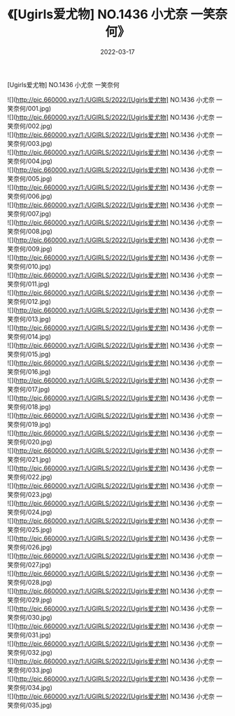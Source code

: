 ﻿---
layout: post
title:  《[Ugirls爱尤物] NO.1436 小尤奈 一笑奈何》
date:   2022-03-17
img: http://pic.660000.xyz/1:/UGIRLS/2022/[Ugirls爱尤物] NO.1436 小尤奈 一笑奈何/000.jpg
categories: [美女, 清纯, 唯美]
---

[Ugirls爱尤物] NO.1436 小尤奈 一笑奈何

 ![](http://pic.660000.xyz/1:/UGIRLS/2022/[Ugirls爱尤物] NO.1436 小尤奈 一笑奈何/001.jpg) <br>![](http://pic.660000.xyz/1:/UGIRLS/2022/[Ugirls爱尤物] NO.1436 小尤奈 一笑奈何/002.jpg) <br>![](http://pic.660000.xyz/1:/UGIRLS/2022/[Ugirls爱尤物] NO.1436 小尤奈 一笑奈何/003.jpg) <br>![](http://pic.660000.xyz/1:/UGIRLS/2022/[Ugirls爱尤物] NO.1436 小尤奈 一笑奈何/004.jpg) <br>![](http://pic.660000.xyz/1:/UGIRLS/2022/[Ugirls爱尤物] NO.1436 小尤奈 一笑奈何/005.jpg) <br>![](http://pic.660000.xyz/1:/UGIRLS/2022/[Ugirls爱尤物] NO.1436 小尤奈 一笑奈何/006.jpg) <br>![](http://pic.660000.xyz/1:/UGIRLS/2022/[Ugirls爱尤物] NO.1436 小尤奈 一笑奈何/007.jpg) <br>![](http://pic.660000.xyz/1:/UGIRLS/2022/[Ugirls爱尤物] NO.1436 小尤奈 一笑奈何/008.jpg) <br>![](http://pic.660000.xyz/1:/UGIRLS/2022/[Ugirls爱尤物] NO.1436 小尤奈 一笑奈何/009.jpg) <br>![](http://pic.660000.xyz/1:/UGIRLS/2022/[Ugirls爱尤物] NO.1436 小尤奈 一笑奈何/010.jpg) <br>![](http://pic.660000.xyz/1:/UGIRLS/2022/[Ugirls爱尤物] NO.1436 小尤奈 一笑奈何/011.jpg) <br>![](http://pic.660000.xyz/1:/UGIRLS/2022/[Ugirls爱尤物] NO.1436 小尤奈 一笑奈何/012.jpg) <br>![](http://pic.660000.xyz/1:/UGIRLS/2022/[Ugirls爱尤物] NO.1436 小尤奈 一笑奈何/013.jpg) <br>![](http://pic.660000.xyz/1:/UGIRLS/2022/[Ugirls爱尤物] NO.1436 小尤奈 一笑奈何/014.jpg) <br>![](http://pic.660000.xyz/1:/UGIRLS/2022/[Ugirls爱尤物] NO.1436 小尤奈 一笑奈何/015.jpg) <br>![](http://pic.660000.xyz/1:/UGIRLS/2022/[Ugirls爱尤物] NO.1436 小尤奈 一笑奈何/016.jpg) <br>![](http://pic.660000.xyz/1:/UGIRLS/2022/[Ugirls爱尤物] NO.1436 小尤奈 一笑奈何/017.jpg) <br>![](http://pic.660000.xyz/1:/UGIRLS/2022/[Ugirls爱尤物] NO.1436 小尤奈 一笑奈何/018.jpg) <br>![](http://pic.660000.xyz/1:/UGIRLS/2022/[Ugirls爱尤物] NO.1436 小尤奈 一笑奈何/019.jpg) <br>![](http://pic.660000.xyz/1:/UGIRLS/2022/[Ugirls爱尤物] NO.1436 小尤奈 一笑奈何/020.jpg) <br>![](http://pic.660000.xyz/1:/UGIRLS/2022/[Ugirls爱尤物] NO.1436 小尤奈 一笑奈何/021.jpg) <br>![](http://pic.660000.xyz/1:/UGIRLS/2022/[Ugirls爱尤物] NO.1436 小尤奈 一笑奈何/022.jpg) <br>![](http://pic.660000.xyz/1:/UGIRLS/2022/[Ugirls爱尤物] NO.1436 小尤奈 一笑奈何/023.jpg) <br>![](http://pic.660000.xyz/1:/UGIRLS/2022/[Ugirls爱尤物] NO.1436 小尤奈 一笑奈何/024.jpg) <br>![](http://pic.660000.xyz/1:/UGIRLS/2022/[Ugirls爱尤物] NO.1436 小尤奈 一笑奈何/025.jpg) <br>![](http://pic.660000.xyz/1:/UGIRLS/2022/[Ugirls爱尤物] NO.1436 小尤奈 一笑奈何/026.jpg) <br>![](http://pic.660000.xyz/1:/UGIRLS/2022/[Ugirls爱尤物] NO.1436 小尤奈 一笑奈何/027.jpg) <br>![](http://pic.660000.xyz/1:/UGIRLS/2022/[Ugirls爱尤物] NO.1436 小尤奈 一笑奈何/028.jpg) <br>![](http://pic.660000.xyz/1:/UGIRLS/2022/[Ugirls爱尤物] NO.1436 小尤奈 一笑奈何/029.jpg) <br>![](http://pic.660000.xyz/1:/UGIRLS/2022/[Ugirls爱尤物] NO.1436 小尤奈 一笑奈何/030.jpg) <br>![](http://pic.660000.xyz/1:/UGIRLS/2022/[Ugirls爱尤物] NO.1436 小尤奈 一笑奈何/031.jpg) <br>![](http://pic.660000.xyz/1:/UGIRLS/2022/[Ugirls爱尤物] NO.1436 小尤奈 一笑奈何/032.jpg) <br>![](http://pic.660000.xyz/1:/UGIRLS/2022/[Ugirls爱尤物] NO.1436 小尤奈 一笑奈何/033.jpg) <br>![](http://pic.660000.xyz/1:/UGIRLS/2022/[Ugirls爱尤物] NO.1436 小尤奈 一笑奈何/034.jpg) <br>![](http://pic.660000.xyz/1:/UGIRLS/2022/[Ugirls爱尤物] NO.1436 小尤奈 一笑奈何/035.jpg) <br>